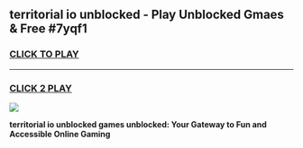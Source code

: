 
## territorial io unblocked - Play Unblocked Gmaes & Free #7yqf1
<h3>
<a href="https://news.freeplayer.one?title=territorial_io_unblocked&ref=24F">CLICK TO PLAY</a></h3>
<hr>

<h3>
<a href="https://news.freeplayer.one?title=territorial_io_unblocked&ref=24F">CLICK 2 PLAY</a>
  
</h3>

<a href="https://news.freeplayer.one?title=territorial_io_unblocked&ref=24F/"><img src="https://clearcache.store/games.png"></a>


**territorial io unblocked games unblocked: Your Gateway to Fun and Accessible Online Gaming**
